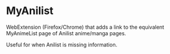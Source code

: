 # MyAnilist
WebExtension (Firefox/Chrome) that adds a link to the equivalent MyAnimeList page of Anilist anime/manga pages.

Useful for when Anilist is missing information.
